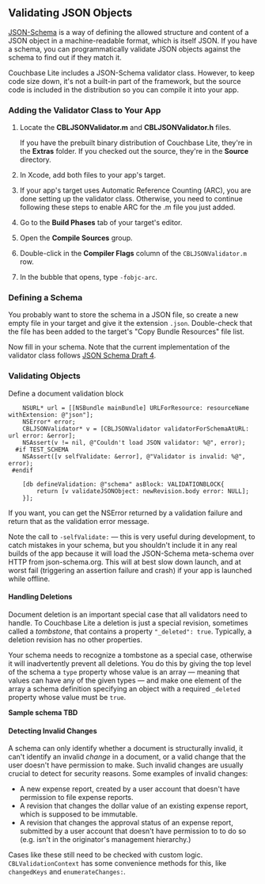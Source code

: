 ## Validating JSON Objects

<!-- Needs a general high-level overview of validation blocks and what they do -->
[JSON-Schema](http://json-schema.org) is a way of defining the allowed structure and content of a JSON object in a machine-readable format, which is itself JSON. If you have a schema, you can programmatically validate JSON objects against the schema to find out if they match it.

Couchbase Lite includes a JSON-Schema validator class. However, to keep code size down, it's not a built-in part of the framework, but the source code is included in the distribution so you can compile it into your app.

### Adding the Validator Class to Your App

1. Locate the **CBLJSONValidator.m** and **CBLJSONValidator.h** files. 

    If you have the prebuilt binary distribution of Couchbase Lite, they're in the **Extras** folder. If you checked out the source, they're in the **Source** directory.
    
2. In Xcode, add both files to your app's target.

3. If your app's target uses Automatic Reference Counting (ARC), you are done setting up the validator class. Otherwise, you need to continue following these steps to enable ARC for the .m file you just added.
  
  1. Go to the **Build Phases** tab of your target's editor.
  
  2. Open the **Compile Sources** group.
  
  3. Double-click in the **Compiler Flags** column of the `CBLJSONValidator.m` row.
  
  4. In the bubble that opens, type `-fobjc-arc`.

### Defining a Schema

You probably want to store the schema in a JSON file, so create a new empty file in your target and give it the extension `.json`. Double-check that the file has been added to the target's "Copy Bundle Resources" file list.

Now fill in your schema. Note that the current implementation of the validator class follows [JSON Schema Draft 4](http://tools.ietf.org/html/draft-zyp-json-schema-04).

### Validating Objects

Define a document validation block

```
    NSURL* url = [[NSBundle mainBundle] URLForResource: resourceName withExtension: @"json"];
    NSError* error;
    CBLJSONValidator* v = [CBLJSONValidator validatorForSchemaAtURL: url error: &error];
    NSAssert(v != nil, @"Couldn't load JSON validator: %@", error);
  #if TEST_SCHEMA
    NSAssert([v selfValidate: &error], @"Validator is invalid: %@", error);
 #endif

    [db defineValidation: @"schema" asBlock: VALIDATIONBLOCK{
        return [v validateJSONObject: newRevision.body error: NULL];
    }];
```

If you want, you can get the NSError returned by a validation failure and return that as the validation error message.

Note the call to `-selfValidate:` &mdash; this is very useful during development, to catch mistakes in your schema, but you shouldn't include it in any real builds of the app because it will load the JSON-Schema meta-schema over HTTP from json-schema.org. This will at best slow down launch, and at worst fail (triggering an assertion failure and crash) if your app is launched while offline.

#### Handling Deletions

Document deletion is an important special case that all validators need to handle. To Couchbase Lite a deletion is just a special revision, sometimes called a *tombstone*, that contains a property `"_deleted": true`. Typically, a deletion revision has no other properties.

Your schema needs to recognize a tombstone as a special case, otherwise it will inadvertently prevent all deletions. You do this by giving the top level of the schema a `type` property whose value is an array &mdash; meaning that values can have any of the given types &mdash; and make one element of the array a schema definition specifying an object with a required `_deleted` property whose value must be `true`.

**Sample schema TBD**

#### Detecting Invalid Changes

A schema can only identify whether a document is structurally invalid, it can't identify an invalid _change_ in a document, or a valid change that the user doesn't have permission to make. Such invalid changes are usually crucial to detect for security reasons. Some examples of invalid changes:

* A new expense report, created by a user account that doesn't have permission to file expense reports.
* A revision that changes the dollar value of an existing expense report, which is supposed to be immutable.
* A revision that changes the approval status of an expense report, submitted by a user account that doesn't have permission to to do so (e.g. isn't in the originator's management hierarchy.)

Cases like these still need to be checked with custom logic. `CBLValidationContext` has some convenience methods for this, like `changedKeys` and `enumerateChanges:`.


